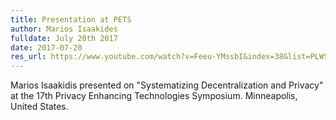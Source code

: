 ```yaml
---
title: Presentation at PETS
author: Marios Isaakides
fulldate: July 20th 2017
date: 2017-07-20
res_url: https://www.youtube.com/watch?v=Feeu-YMssbI&index=38&list=PLWSQygNuIsPf349Bl-ls2T3EelyJA9DS5
---
```


Marios Isaakidis presented on "Systematizing Decentralization and Privacy" at the 17th Privacy Enhancing Technologies Symposium. Minneapolis, United States.
